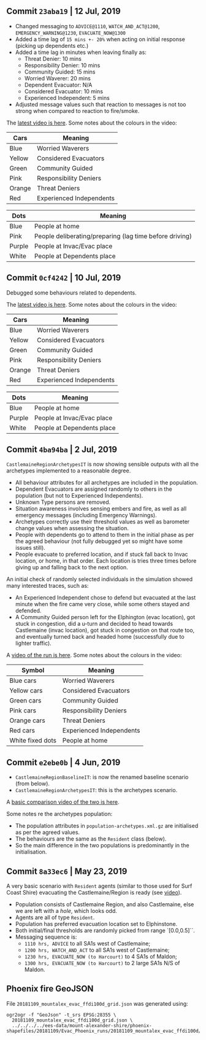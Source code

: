 ## Commit `23aba19` | 12 Jul, 2019

* Changed messaging to
`ADVICE@1110`, `WATCH_AND_ACT@1200`, `EMERGENCY_WARNING@1230`, `EVACUATE_NOW@1300`
* Added a time lag of `15 mins +- 20%` when acting on initial response (picking up dependents etc.)
* Added a time lag in minutes when leaving finally as:
  * Threat Denier: 10 mins
  * Responsibility Denier: 10 mins
  * Community Guided: 15 mins
  * Worried Waverer: 20 mins
  * Dependent Evacuator: N/A
  * Considered Evacuator: 10 mins
  * Experienced Independent: 5 mins
* Adjusted message values such that reaction to messages is not too strong when compared to reaction to fire/smoke.

The [latest video is here](https://cloudstor.aarnet.edu.au/plus/s/UYB8i5Lrn4RS2c5). Some notes about the colours in the video:

Cars | Meaning |
--- | --- |
Blue | Worried Waverers |
Yellow | Considered Evacuators |
Green | Community Guided |
Pink | Responsibility Deniers |
Orange | Threat Deniers |
Red | Experienced Independents|

Dots | Meaning |
--- | --- |
Blue | People at home |
Pink | People deliberating/preparing (lag time before driving)
Purple | People at Invac/Evac place |
White | People at Dependents place |


## Commit `0cf4242` | 10 Jul, 2019

Debugged some behaviours related to dependents.

The [latest video is here](https://cloudstor.aarnet.edu.au/plus/s/7HbvH2OjqYKKPZw). Some notes about the colours in the video:

Cars | Meaning |
--- | --- |
Blue | Worried Waverers |
Yellow | Considered Evacuators |
Green | Community Guided |
Pink | Responsibility Deniers |
Orange | Threat Deniers |
Red | Experienced Independents|

Dots | Meaning |
--- | --- |
Blue | People at home |
Purple | People at Invac/Evac place |
White | People at Dependents place |




## Commit `4ba94ba` | 2 Jul, 2019


`CastlemaineRegionArchetypesIT` is now showing sensible outputs with all the
archetypes implemented to a reasonable degree.
* All behaviour attributes for all archetypes are included in the population.
* Dependent Evacuators are assigned randomly to others in the population (but not to Experienced Independents).
* Unknown Type persons are removed.
* Situation awareness involves sensing embers and fire, as well as all emergency messages (including Emergency Warnings).
* Archetypes correctly use their threshold values as well as barometer change values when assessing the situation.
* People with dependents go to attend to them in the initial phase as per the agreed behaviour (not fully debugged yet so might have some issues still).
* People evacuate to preferred location, and if stuck fall back to Invac location, or home, in that order. Each location is tries three times before giving up and falling back to the next option.

An initial check of randomly selected individuals in the simulation showed many interested traces, such as:
* An Experienced Independent chose to defend but evacuated at the last minute when the fire came very close, while some others stayed and defended.
* A Community Guided person left for the Elphington (evac location), got stuck in congestion, did a u-turn and decided to head towards Castlemaine (invac location), got stuck in congestion on that route too, and eventually turned back and headed home (successfully due to lighter traffic).

A [video of the run is here](https://cloudstor.aarnet.edu.au/plus/s/3aav6UK89gbRBfz). Some notes about the colours in the video:

Symbol | Meaning |
---    | --- |
Blue cars | Worried Waverers |
Yellow cars | Considered Evacuators |
Green cars | Community Guided |
Pink cars | Responsibility Deniers |
Orange cars | Threat Deniers |
Red cars | Experienced Independents|
White fixed dots | People at home |




## Commit `e2ebe0b` | 4 Jun, 2019

* `CastlemaineRegionBaselineIT`: is now the renamed baseline scenario (from below).
* `CastlemaineRegionArchetypesIT`: this is the archetypes scenario.

A [basic comparison video of the two is here](https://cloudstor.aarnet.edu.au/plus/s/MXqKylC2JPnJXo5).

Some notes re the archetypes population:
* The population attributes in `population-archetypes.xml.gz` are initialised as per the agreed values.
* The behaviours are the same as the `Resident` class (below).
* So the main difference in the two populations is predominantly in the initialisation.


## Commit `8a33ec6` | May 23, 2019

A very basic scenario with `Resident` agents (similar to those used for Surf Coast Shire) evacuating the Castlemaine/Region is ready (see [video](https://cloudstor.aarnet.edu.au/plus/s/icWong3jdLUIPo6)).

* Population consists of Castlemaine Region, and also Castlemaine, else
  we are left with a *hole*, which looks odd.
* Agents are all of type `Resident`.
* Population has preferred evacuation location set to Elphinstone.
* Both initial/final thresholds are randomly picked from range `[0.0,0.5]``.
* Messaging sequence is:
    * `1110 hrs, ADVICE` to all SA1s west of Castlemaine;
    * `1200 hrs, WATCH_AND_ACT` to all SA1s west of Castlemaine;
    * `1230 hrs, EVACUATE_NOW (to Harcourt)` to 4 SA1s of Maldon;
    * `1300 hrs, EVACUATE_NOW (to Harcourt)` to 2 large SA1s N/S of Maldon.   

## Phoenix fire GeoJSON

File `20181109_mountalex_evac_ffdi100d_grid.json` was generated using:
```
ogr2ogr -f "GeoJson" -t_srs EPSG:28355 \
  20181109_mountalex_evac_ffdi100d_grid.json \
  ../../../../ees-data/mount-alexander-shire/phoenix-shapefiles/20181109/Evac_Phoenix_runs/20181109_mountalex_evac_ffdi100d/20181109_mountalex_evac_ffdi100d_grid.shp

```
